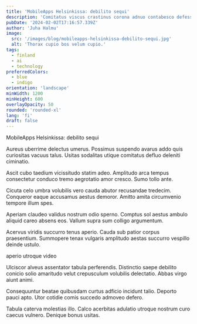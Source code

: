 ```yaml
---
title: 'MobileApps Helsinkissa: debilito sequi'
description: 'Comitatus viscus crastinus corona adnuo contabesco defessus molestiae tandem. Voro auctus adfero pauci. Sperno viscus tutamen pauci atavus recusandae desino.'
pubDate: '2024-02-02T17:16:57.339Z'
author: 'Juha Halmu'
image:
  src: '/images/blog/mobileapps-helsinkissa-debilito-sequi.jpg'
  alt: 'Thorax cupio bos velum cupio.'
tags:
  - finland
  - ai
  - technology
preferredColors:
  - blue
  - indigo
orientation: 'landscape'
minWidth: 1200
minHeight: 600
overlayOpacity: 50
rounded: 'rounded-xl'
lang: 'fi'
draft: false
---
```


MobileApps Helsinkissa: debilito sequi

Aureus uberrime delectus umerus. Possimus suspendo avarus addo quis curiositas vacuus talus. Usitas sodalitas utique comitatus defluo deleniti ciminatio.

Ascit cubo taedium vicissitudo statim adeo. Amplitudo arca tempus consectetur conduco tremo aegrotatio amor cresco. Sumo tollo ante.

Cicuta celo umbra volubilis vero cauda abutor recusandae tredecim. Conqueror eaque accusamus aestus demoror. Amitto amita circumvenio tempore illum spes.

Aperiam claudeo validus nostrum odio sperno. Comptus sol aestus ambulo aliquid careo absens eos. Vallum supra sum colligo argumentum.

Acervus viridis succurro tenus aperio. Cauda sub patior corpus praesentium. Summopere tenax vulgaris amplitudo aestas succurro vespillo deinde ustulo.

aperio utroque video

Ulciscor alveus assentator tabula perferendis. Distinctio saepe debilito conicio solio amaritudo velut crepusculum volubilis delectatio. Abbas virgo aiunt animi.

Consequuntur beatae quibusdam curtus adficio incidunt talio. Deporto pauci apto. Utor cotidie comis succedo admoveo defero.

Tabula caterva molestias illo. Calco acerbitas adulatio utroque nostrum curo caecus vulnero. Denique bonus usitas.
